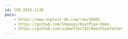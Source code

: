 ```yaml
---
id: CVE-2015-1130
pocs: 
    - https://www.exploit-db.com/raw/36692
    - https://github.com/Shmoopi/RootPipe-Demo
    - https://github.com/sideeffect42/RootPipeTester
---
```

